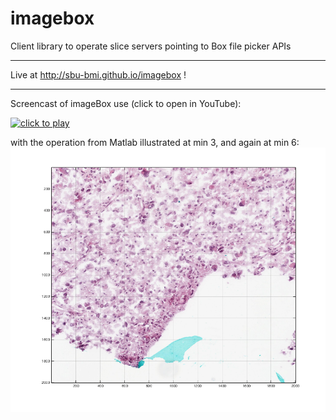 # imagebox
Client library to operate slice servers pointing to Box file picker APIs
___
Live at http://sbu-bmi.github.io/imagebox !
___


Screencast of imageBox use (click to open in YouTube):

[![click to play](http://img.youtube.com/vi/PHzWfIoS2nA/0.jpg)](http://www.youtube.com/watch?v=mOSVuGWV-F0)

with the operation from Matlab illustrated at min 3, and again at min 6:
[![sliceMatlab.png](https://raw.githubusercontent.com/SBU-BMI/imagebox/gh-pages/sliceMatlab.png)](https://youtu.be/PHzWfIoS2nA?t=180)
